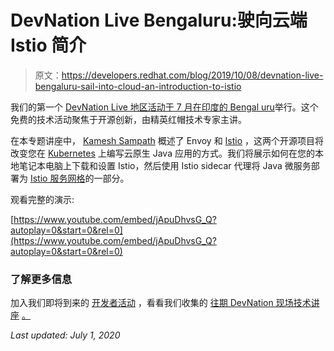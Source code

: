 # DevNation Live Bengaluru:驶向云端 Istio 简介

> 原文：<https://developers.redhat.com/blog/2019/10/08/devnation-live-bengaluru-sail-into-cloud-an-introduction-to-istio>

我们的第一个 [DevNation Live 地区活动于 7 月在印度的 Bengal uru](https://developers.redhat.com/devnationlive-india/)举行。这个免费的技术活动聚焦于开源创新，由精英红帽技术专家主讲。

在本专题讲座中， [Kamesh Sampath](https://developers.redhat.com/blog/author/kameshsampath/) 概述了 Envoy 和 [Istio](https://developers.redhat.com/topics/service-mesh/) ，这两个开源项目将改变您在 [Kubernetes](https://developers.redhat.com/topics/kubernetes/) 上编写云原生 Java 应用的方式。我们将展示如何在您的本地笔记本电脑上下载和设置 Istio，然后使用 Istio sidecar 代理将 Java 微服务部署为 [Istio 服务网格](https://developers.redhat.com/topics/service-mesh/)的一部分。

观看完整的演示:

[https://www.youtube.com/embed/jApuDhvsG_Q?autoplay=0&start=0&rel=0](https://www.youtube.com/embed/jApuDhvsG_Q?autoplay=0&start=0&rel=0)

### **了解更多信息**

加入我们即将到来的 [开发者活动](https://developers.redhat.com/events/) ，看看我们收集的 [往期 DevNation 现场技术讲座](https://developers.redhat.com/devnation/?page=0) [。](https://developers.redhat.com/events/)

*Last updated: July 1, 2020*